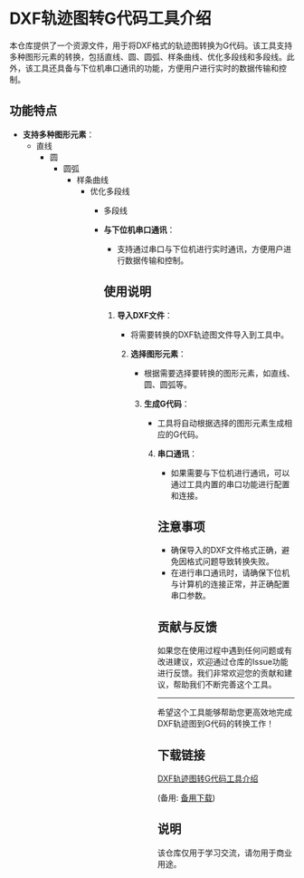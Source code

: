 # DXF轨迹图转G代码工具介绍

本仓库提供了一个资源文件，用于将DXF格式的轨迹图转换为G代码。该工具支持多种图形元素的转换，包括直线、圆、圆弧、样条曲线、优化多段线和多段线。此外，该工具还具备与下位机串口通讯的功能，方便用户进行实时的数据传输和控制。

## 功能特点

- **支持多种图形元素**：
  - 直线
    - 圆
      - 圆弧
        - 样条曲线
          - 优化多段线
            - 多段线

            - **与下位机串口通讯**：
              - 支持通过串口与下位机进行实时通讯，方便用户进行数据传输和控制。

              ## 使用说明

              1. **导入DXF文件**：
                 - 将需要转换的DXF轨迹图文件导入到工具中。

                 2. **选择图形元素**：
                    - 根据需要选择要转换的图形元素，如直线、圆、圆弧等。

                    3. **生成G代码**：
                       - 工具将自动根据选择的图形元素生成相应的G代码。

                       4. **串口通讯**：
                          - 如果需要与下位机进行通讯，可以通过工具内置的串口功能进行配置和连接。

                          ## 注意事项

                          - 确保导入的DXF文件格式正确，避免因格式问题导致转换失败。
                          - 在进行串口通讯时，请确保下位机与计算机的连接正常，并正确配置串口参数。

                          ## 贡献与反馈

                          如果您在使用过程中遇到任何问题或有改进建议，欢迎通过仓库的Issue功能进行反馈。我们非常欢迎您的贡献和建议，帮助我们不断完善这个工具。

                          ---

                          希望这个工具能够帮助您更高效地完成DXF轨迹图到G代码的转换工作！

                          ## 下载链接
                          [DXF轨迹图转G代码工具介绍](https://pan.quark.cn/s/5736543809c2) 

                          (备用: [备用下载](https://pan.baidu.com/s/16TMZr9FdFfj9OPPOXWa1TA?pwd=1234))

                          ## 说明

                          该仓库仅用于学习交流，请勿用于商业用途。
